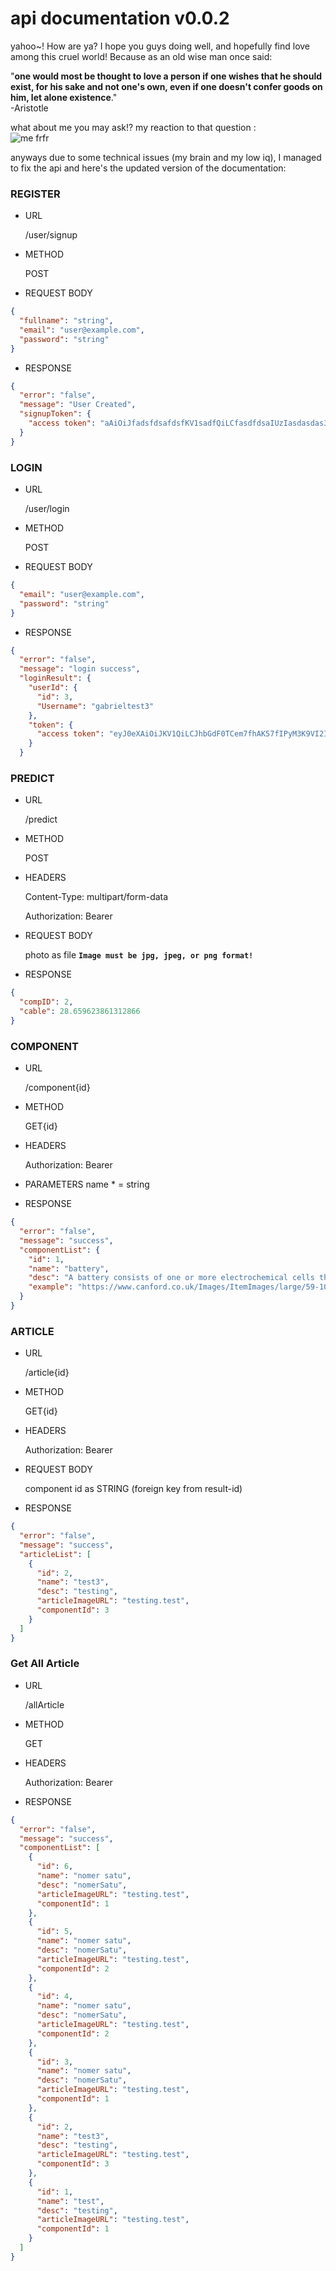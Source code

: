 
# api documentation v0.0.2

yahoo~! How are ya? I hope you guys doing well, and hopefully find love among this cruel world! Because as an old wise man once said: 

"**one would most be thought to love a person if one wishes that he should exist, for his sake and not one's own, even if one doesn't confer goods on him, let alone existence**."   
-Aristotle

what about me you may ask!?
my reaction to that question :  
![me frfr](https://media.tenor.com/6sC2tvkCiU0AAAAC/micha%C5%82-micha%C5%82po-nesquicku.gif)

anyways due to some technical issues (my brain and my low iq), I managed to fix the api and here's the updated version of the documentation:
### REGISTER

- URL
    
    /user/signup
    
- METHOD
    
    POST
    
- REQUEST BODY
```json
{
  "fullname": "string",
  "email": "user@example.com",
  "password": "string"
}
  ```  
- RESPONSE
    
```json
{
  "error": "false",
  "message": "User Created",
  "signupToken": {
    "access token": "aAiOiJfadsfdsafdsfKV1sadfQiLCfasdfdsaIUzIasdasdas32834hwytg90uerqhy908354nhg08erqh08q35nh0ierfh-ber-q9jh-945-0sdfjhme-tonjet9-tjn9-j-9j54h0-9nmeri0fhnbm-09rnobjknfds0ibn03n"
  }
}
```
    

### LOGIN

- URL
    
    /user/login
    
- METHOD
    
    POST
    
- REQUEST BODY
    
```json
{
  "email": "user@example.com",
  "password": "string"
}
```
    
- RESPONSE
```json
{
  "error": "false",
  "message": "login success",
  "loginResult": {
    "userId": {
      "id": 3,
      "Username": "gabrieltest3"
    },
    "token": {
      "access token": "eyJ0eXAiOiJKV1QiLCJhbGdF0TCem7fhAK57fIPyM3K9VI2I"
    }
  }
```
    

### PREDICT

- URL
    
    /predict
    
- METHOD
    
    POST
    
- HEADERS
    
    Content-Type: multipart/form-data
    
    Authorization: Bearer <Token>
    
- REQUEST BODY
    
    photo as file **`Image must be jpg, jpeg, or png format!`**
    
- RESPONSE
    
```json
{
  "compID": 2,
  "cable": 28.659623861312866
}
```
    

### COMPONENT

- URL
    
    /component{id}
    
- METHOD
    
    GET{id}
    
- HEADERS
    
    Authorization: Bearer <Token>
    
- PARAMETERS
name * = string
    
- RESPONSE
    
```json
{
  "error": "false",
  "message": "success",
  "componentList": {
    "id": 1,
    "name": "battery",
    "desc": "A battery consists of one or more electrochemical cells that contains chemical energy and release it as electrical energy. Batteries are generally safe if being used properly. The most common danger associated with batteries if mishandled or damaged is explosion or fire.",
    "example": "https://www.canford.co.uk/Images/ItemImages/large/59-104_01.jpg"
  }
}
```
    

### ARTICLE

- URL
    
    /article{id}
    
- METHOD
    
    GET{id}
    
- HEADERS
    
    Authorization: Bearer <Token>
    
- REQUEST BODY
    
    component id as STRING (foreign key from result-id)
    
- RESPONSE
    
```json
{
  "error": "false",
  "message": "success",
  "articleList": [
    {
      "id": 2,
      "name": "test3",
      "desc": "testing",
      "articleImageURL": "testing.test",
      "componentId": 3
    }
  ]
}
```
### Get All Article
- URL
    
    /allArticle
    
- METHOD
    
    GET
    
- HEADERS
    
    Authorization: Bearer <Token>
    
   
- RESPONSE
```json
{
  "error": "false",
  "message": "success",
  "componentList": [
    {
      "id": 6,
      "name": "nomer satu",
      "desc": "nomerSatu",
      "articleImageURL": "testing.test",
      "componentId": 1
    },
    {
      "id": 5,
      "name": "nomer satu",
      "desc": "nomerSatu",
      "articleImageURL": "testing.test",
      "componentId": 2
    },
    {
      "id": 4,
      "name": "nomer satu",
      "desc": "nomerSatu",
      "articleImageURL": "testing.test",
      "componentId": 2
    },
    {
      "id": 3,
      "name": "nomer satu",
      "desc": "nomerSatu",
      "articleImageURL": "testing.test",
      "componentId": 1
    },
    {
      "id": 2,
      "name": "test3",
      "desc": "testing",
      "articleImageURL": "testing.test",
      "componentId": 3
    },
    {
      "id": 1,
      "name": "test",
      "desc": "testing",
      "articleImageURL": "testing.test",
      "componentId": 1
    }
  ]
}
```
